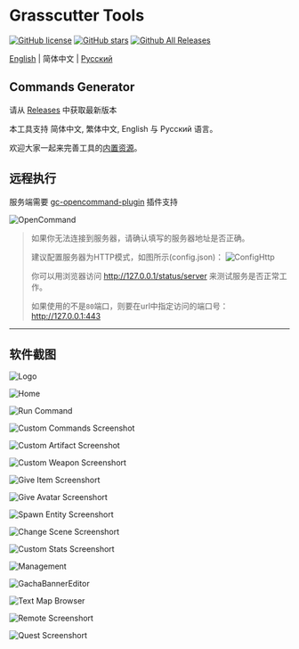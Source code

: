 # Grasscutter Tools

[![GitHub license](https://img.shields.io/github/license/jie65535/GrasscutterCommandGenerator)](https://github.com/jie65535/GrasscutterCommandGenerator/blob/main/LICENSE)
[![GitHub stars](https://img.shields.io/github/stars/jie65535/GrasscutterCommandGenerator)](https://github.com/jie65535/GrasscutterCommandGenerator/stargazers)
[![Github All Releases](https://img.shields.io/github/downloads/jie65535/GrasscutterCommandGenerator/total.svg)](https://github.com/jie65535/GrasscutterCommandGenerator/releases)

[English](README.md) | 简体中文 | [Русский](README_ru-RU.md)

## Commands Generator

请从 [Releases](https://github.com/jie65535/GrasscutterCommandGenerator/releases) 中获取最新版本

本工具支持 简体中文, 繁体中文, English 与 Русский 语言。

欢迎大家一起来完善工具的[内置资源](/Source/GrasscutterTools/Resources/zh-cn)。

## 远程执行

服务端需要 [gc-opencommand-plugin](https://github.com/jie65535/gc-opencommand-plugin) 插件支持

![OpenCommand](Doc/Screenshots/OpenCommand.gif)

> 如果你无法连接到服务器，请确认填写的服务器地址是否正确。
> 
> 建议配置服务器为HTTP模式，如图所示(config.json)：
> ![ConfigHttp](Doc/Screenshots/ConfigHttp.png)
> 
> 你可以用浏览器访问 http://127.0.0.1/status/server 来测试服务是否正常工作。
> 
> 如果使用的不是`80`端口，则要在url中指定访问的端口号：http://127.0.0.1:443

---

## 软件截图

![Logo](Doc/Screenshots/GrasscutterLogo.png)

![Home](Doc/Screenshots/0-Home.png)

![Run Command](Doc/Screenshots/RunMultipleCommands.png)

![Custom Commands Screenshot](Doc/Screenshots/1-CustomCommands.png)

![Custom Artifact Screenshot](Doc/Screenshots/2-CustomArtifact.png)

![Custom Weapon Screenshort](Doc/Screenshots/3-CustomWeapon.png)

![Give Item Screenshort](Doc/Screenshots/4-GiveItem.png)

![Give Avatar Screenshort](Doc/Screenshots/5-GiveAvatar.png)

![Spawn Entity Screenshort](Doc/Screenshots/6-SpawnEntity.png)

![Change Scene Screenshort](Doc/Screenshots/7-ChangeScene.png)

![Custom Stats Screenshort](Doc/Screenshots/8-CustomStats.png)

![Management](Doc/Screenshots/9-Manage.png)

![GachaBannerEditor](Doc/Screenshots/10-GachaBannerEditor.png)

![Text Map Browser](Doc/Screenshots/11-TextMapBrowser.png)

![Remote Screenshort](Doc/Screenshots/12-Remote.png)

![Quest Screenshort](Doc/Screenshots/13-Quest.png)
